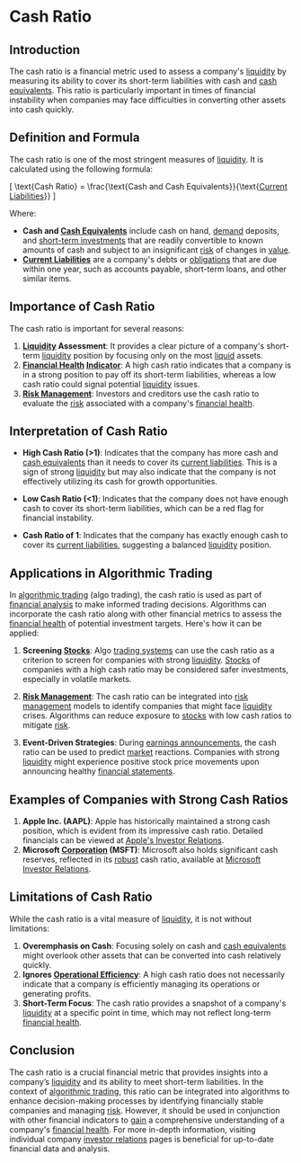 # Cash Ratio

## Introduction

The cash ratio is a financial metric used to assess a company's [liquidity](../l/liquidity.md) by measuring its ability to cover its short-term liabilities with cash and [cash equivalents](../c/cash_equivalents.md). This ratio is particularly important in times of financial instability when companies may face difficulties in converting other assets into cash quickly.

## Definition and Formula

The cash ratio is one of the most stringent measures of [liquidity](../l/liquidity.md). It is calculated using the following formula:

\[ \text{Cash Ratio} = \frac{\text{Cash and Cash Equivalents}}{\text{[Current Liabilities](../c/current_liabilities.md)}} \]

Where:
- **Cash and [Cash Equivalents](../c/cash_equivalents.md)** include cash on hand, [demand](../d/demand.md) deposits, and [short-term investments](../s/short-term_investments.md) that are readily convertible to known amounts of cash and subject to an insignificant [risk](../r/risk.md) of changes in [value](../v/value.md).
- **[Current Liabilities](../c/current_liabilities.md)** are a company's debts or [obligations](../o/obligation.md) that are due within one year, such as accounts payable, short-term loans, and other similar items.

## Importance of Cash Ratio

The cash ratio is important for several reasons:
1. **[Liquidity](../l/liquidity.md) Assessment**: It provides a clear picture of a company's short-term [liquidity](../l/liquidity.md) position by focusing only on the most [liquid](../l/liquid.md) assets.
2. **[Financial Health](../f/financial_health.md) [Indicator](../i/indicator.md)**: A high cash ratio indicates that a company is in a strong position to pay off its short-term liabilities, whereas a low cash ratio could signal potential [liquidity](../l/liquidity.md) issues.
3. **[Risk Management](../r/risk_management.md)**: Investors and creditors use the cash ratio to evaluate the [risk](../r/risk.md) associated with a company's [financial health](../f/financial_health.md).

## Interpretation of Cash Ratio

- **High Cash Ratio (>1)**: Indicates that the company has more cash and [cash equivalents](../c/cash_equivalents.md) than it needs to cover its [current liabilities](../c/current_liabilities.md). This is a sign of strong [liquidity](../l/liquidity.md) but may also indicate that the company is not effectively utilizing its cash for growth opportunities.
  
- **Low Cash Ratio (<1)**: Indicates that the company does not have enough cash to cover its short-term liabilities, which can be a red flag for financial instability.

- **Cash Ratio of 1**: Indicates that the company has exactly enough cash to cover its [current liabilities](../c/current_liabilities.md), suggesting a balanced [liquidity](../l/liquidity.md) position.

## Applications in Algorithmic Trading

In [algorithmic trading](../a/accountability.md) (algo trading), the cash ratio is used as part of [financial analysis](../f/financial_analysis.md) to make informed trading decisions. Algorithms can incorporate the cash ratio along with other financial metrics to assess the [financial health](../f/financial_health.md) of potential investment targets. Here's how it can be applied:

1. **Screening [Stocks](../s/stock.md)**: Algo [trading systems](../t/trading_systems.md) can use the cash ratio as a criterion to screen for companies with strong [liquidity](../l/liquidity.md). [Stocks](../s/stock.md) of companies with a high cash ratio may be considered safer investments, especially in volatile markets.
  
2. **[Risk Management](../r/risk_management.md)**: The cash ratio can be integrated into [risk management](../r/risk_management.md) models to identify companies that might face [liquidity](../l/liquidity.md) crises. Algorithms can reduce exposure to [stocks](../s/stock.md) with low cash ratios to mitigate [risk](../r/risk.md).
  
3. **Event-Driven Strategies**: During [earnings announcements](../e/earnings_announcements.md), the cash ratio can be used to predict [market](../m/market.md) reactions. Companies with strong [liquidity](../l/liquidity.md) might experience positive stock price movements upon announcing healthy [financial statements](../f/financial_statements.md).

## Examples of Companies with Strong Cash Ratios

1. **Apple Inc. (AAPL)**: Apple has historically maintained a strong cash position, which is evident from its impressive cash ratio. Detailed financials can be viewed at [Apple's Investor Relations](https://investor.apple.com/).
2. **Microsoft [Corporation](../c/corporation.md) (MSFT)**: Microsoft also holds significant cash reserves, reflected in its [robust](../r/robust.md) cash ratio, available at [Microsoft Investor Relations](https://www.microsoft.com/en-us/investor).

## Limitations of Cash Ratio

While the cash ratio is a vital measure of [liquidity](../l/liquidity.md), it is not without limitations:
1. **Overemphasis on Cash**: Focusing solely on cash and [cash equivalents](../c/cash_equivalents.md) might overlook other assets that can be converted into cash relatively quickly.
2. **Ignores [Operational Efficiency](../o/operational_efficiency_in_trading.md)**: A high cash ratio does not necessarily indicate that a company is efficiently managing its operations or generating profits.
3. **Short-Term Focus**: The cash ratio provides a snapshot of a company's [liquidity](../l/liquidity.md) at a specific point in time, which may not reflect long-term [financial health](../f/financial_health.md).

## Conclusion

The cash ratio is a crucial financial metric that provides insights into a company’s [liquidity](../l/liquidity.md) and its ability to meet short-term liabilities. In the context of [algorithmic trading](../a/accountability.md), this ratio can be integrated into algorithms to enhance decision-making processes by identifying financially stable companies and managing [risk](../r/risk.md). However, it should be used in conjunction with other financial indicators to [gain](../g/gain.md) a comprehensive understanding of a company's [financial health](../f/financial_health.md). For more in-depth information, visiting individual company [investor relations](../i/investor_relations.md) pages is beneficial for up-to-date financial data and analysis.